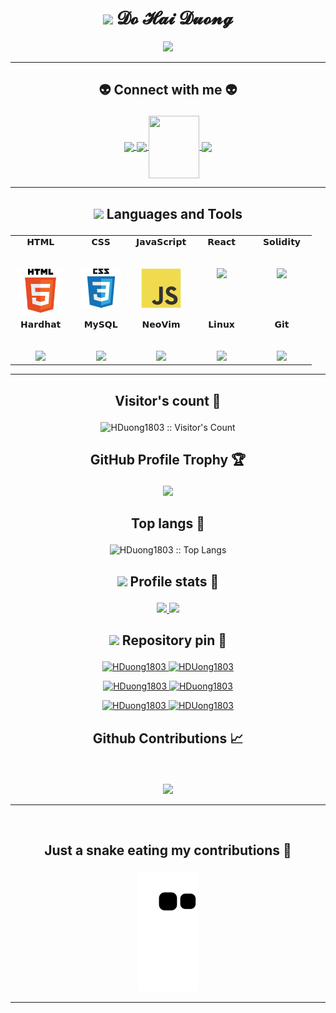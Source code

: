 <h1 align="center"> <img src="https://github.com/SrishtiSinghD/SrishtiSinghD/blob/master/tenor%20(2).gif" width="90px">
  𝓓𝓸 𝓗𝓪𝓲 𝓓𝓾𝓸𝓷𝓰  
</h1>

<div align="center"> 
<img height="400em"src="https://cdna.artstation.com/p/assets/images/images/035/693/656/original/gwyneth-balucio-hello-world.gif?1615642877" alt"hello world"> <br>
</div>

---

## <p align="center"> 👽 Connect with me 👽</p>
<p align="center">
  <a href="https://www.facebook.com/haiduongdev/" target="blank">
    <img align="center" src="https://img.icons8.com/bubbles/100/000000/facebook-new.png" />
  </a>
  
  <a href="https://www.linkedin.com/in/haiduongdev/" target="blank">
    <img align="center" src="https://img.icons8.com/bubbles/100/000000/linkedin.png" />
  </a>
  
  <a href="https://dev.to/hduong1803" target="blank">
    <img align="center" src="https://cdn.jsdelivr.net/npm/simple-icons@3.0.1/icons/dev-dot-to.svg" height="100" width="81"/>
  </a>
  
  <a href="https://twitter.com/haiduongdev" target="blank">
    <img align="center" src="https://img.icons8.com/bubbles/100/null/twitter-squared.png"/>
  </a>
 
  
  ---
	
	
## <p align="center"> <img src="https://raw.githubusercontent.com/alexnaiman/alexnaiman/master/resources/bongocat.gif" width="60px" /> Languages and Tools</p> 

<table align="center">
  <tbody>
    <tr valign="top">
      <td width="19.5%" align="center">
        <a>
		<span>𝗛𝗧𝗠𝗟</span><br><br><br>
	        <img height="72px" src="https://raw.githubusercontent.com/devicons/devicon/master/icons/html5/html5-original-wordmark.svg">
	 </a>
      </td>
      <td width="19.5%" align="center">
	<a>
		<span>𝗖𝗦𝗦</span><br><br><br>
		<img height="64px" src="https://raw.githubusercontent.com/devicons/devicon/master/icons/css3/css3-original-wordmark.svg">
      	</a>
      </td>
      <td width="19.5%" align="center">
	<a>
		<span>𝗝𝗮𝘃𝗮𝗦𝗰𝗿𝗶𝗽𝘁</span><br><br><br>
		<img height="64px" src="https://raw.githubusercontent.com/devicons/devicon/master/icons/javascript/javascript-original.svg">
	 </a>
      </td>
	<td width="19.5%" align="center">
	<a>
        <span>𝗥𝗲𝗮𝗰𝘁</span><br><br><br>
        <img height="64px" src="https://img.icons8.com/office/160/000000/react.png">
	</a>
      </td>
      <td width="19.5%" align="center">
	<a>
        <span>𝗦𝗼𝗹𝗶𝗱𝗶𝘁𝘆</span><br><br><br>
        <img height="64px" src="https://img.icons8.com/ios-filled/50/000000/solidity.png">
	</a>
      </td>
    </tr>
    <tr valign="top">
	<td width="19.5%" align="center">
	<a>
        <span>𝗛𝗮𝗿𝗱𝗵𝗮𝘁</span><br><br><br>
        <img height="64px" src="https://seeklogo.com/images/H/hardhat-logo-888739EBB4-seeklogo.com.png">
	</a>
      </td>
	<td width="19.5%" align="center">
	<a>
        <span>𝗠𝘆𝗦𝗤𝗟</span><br><br><br>
        <img height="64px" src="https://www.vectorlogo.zone/logos/mysql/mysql-official.svg">
	</a>
      </td>
      <td width="19.5%" align="center">
	<a>
        <span>𝗡𝗲𝗼𝗩𝗶𝗺</span><br><br><br>
        <img height="64px" src="https://www.vectorlogo.zone/logos/neovimio/neovimio-icon.svg">
	</a>
      </td>
	<td width="19.5%" align="center">
	<a>
		<span>𝗟𝗶𝗻𝘂𝘅</span><br><br><br>
		<img height="64px" src="https://img.icons8.com/color/48/000000/linux--v1.png"/>
	</a>
      </td>
      <td width="19.5%" align="center">
	 <a>
        <span>𝗚𝗶𝘁</span><br><br><br>
        <img height="64px" src="https://cdn.svgporn.com/logos/git-icon.svg">
	 </a>
      </td>
    </tr>
  </tbody>
</table>
 
 ---
 
## <p align="center">Visitor's count :eyes:</p>

<p align="center"><img src="https://profile-counter.glitch.me/{HDuong1803}/count.svg" alt="HDuong1803 :: Visitor's Count" /></p>

## <p align="center">GitHub Profile Trophy 🏆</p>

<p align='center'>
<img src="https://github-profile-trophy.vercel.app/?username=HDuong1803&theme=juicyfresh&row=2&column=4">
</p>

## <p align="center">Top langs :tongue:</p>

<p align="center"><img src="https://github-readme-stats.vercel.app/api/top-langs/?username=HDuong1803&langs_count=10&theme=tokyonight&layout=compact" alt="HDuong1803 :: Top Langs" /></p>

## <p align="center"> <img src="https://raw.githubusercontent.com/alexnaiman/alexnaiman/master/resources/PusheenCompute.gif" width="70px" /> Profile stats :musical_keyboard:</p>

<p align="center">
  <a href="https://abhigyantrips.dev/">
  <img src="https://github-readme-stats.vercel.app/api?username=HDuong1803&show_icons=true&theme=onedark&hide_border=true" />
    <img src="https://github-readme-streak-stats.herokuapp.com/?user=HDuong1803&theme=onedark&hide_border=true" />
  </a>
</p>

## <p align="center"> <img src="https://raw.githubusercontent.com/alexnaiman/alexnaiman/master/resources/cool_duck.gif" width="60px" /> Repository pin 📌</p>

<p align="center">	
<a href="https://github.com/HDuong1803/Social-Network">
	<img src="https://github-readme-stats.vercel.app/api/pin/?username=HDuong1803&repo=Social-Network&theme=tokyonight" alt="HDuong1803" />
</a>
	
<a href="https://github.com/HDuong1803/DataStructs">
	<img src="https://github-readme-stats.vercel.app/api/pin/?username=HDuong1803&repo=DataStructs&theme=tokyonight" alt="HDUong1803" />
</a>
</p>

<p align="center">	
<a href="https://github.com/HDuong1803/Library_Aplication" margin="100">
	<img src="https://github-readme-stats.vercel.app/api/pin/?username=HDuong1803&repo=Library_Aplication&theme=tokyonight" alt="HDuong1803" />
</a>
	
<a href="https://github.com/HDuong1803/LunarVim-config">
	<img src="https://github-readme-stats.vercel.app/api/pin/?username=HDuong1803&repo=LunarVim-config&theme=tokyonight" alt="HDuong1803" />
</a>
</p>

<p align="center">	
<a href="https://github.com/HDuong1803/E-commerce-API">
	<img src="https://github-readme-stats.vercel.app/api/pin/?username=HDuong1803&repo=E-commerce-API&theme=tokyonight" alt="HDuong1803" />
</a>
	
<a href="https://github.com/HDuong1803/LearnCode">
	<img src="https://github-readme-stats.vercel.app/api/pin/?username=HDuong1803&repo=LearnCode&theme=tokyonight" alt="HDUong1803" />
</a>
</p>

## <p align="center">Github Contributions 📈</p>
<br>
<p align='center'>
<img src="https://activity-graph.herokuapp.com/graph?username=HDuong1803&theme=react-dark&hide_border=true">
<p>

<hr>
<br>

## <p align="center">Just a snake eating my contributions 🐍</p>
<p align='center'>
	
<img src="https://github.com/HDuong1803/HDuong1803/blob/output/github-contribution-grid-snake.svg">
</p>

<hr>
<br>
